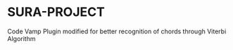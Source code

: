 SURA-PROJECT
============

Code Vamp Plugin modified for better recognition of chords through Viterbi Algorithm
